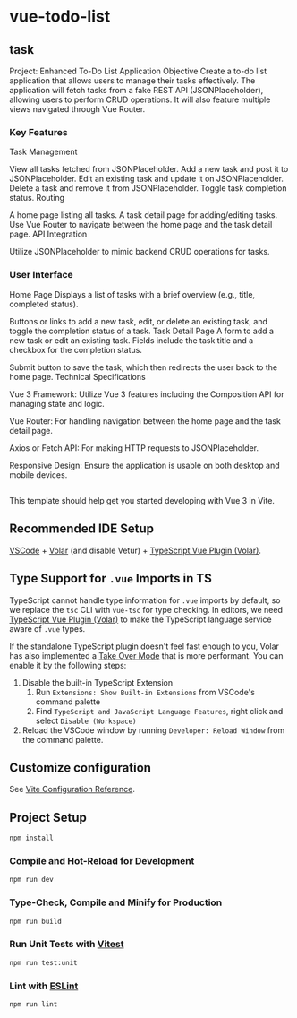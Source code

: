 # vue-todo-list

## task

Project: Enhanced To-Do List Application
Objective
Create a to-do list application that allows users to manage their tasks effectively. The application will fetch tasks from a fake REST API (JSONPlaceholder), allowing users to perform CRUD operations. It will also feature multiple views navigated through Vue Router.

### Key Features

Task Management

View all tasks fetched from JSONPlaceholder.
Add a new task and post it to JSONPlaceholder.
Edit an existing task and update it on JSONPlaceholder.
Delete a task and remove it from JSONPlaceholder.
Toggle task completion status.
Routing

A home page listing all tasks.
A task detail page for adding/editing tasks.
Use Vue Router to navigate between the home page and the task detail page.
API Integration

Utilize JSONPlaceholder to mimic backend CRUD operations for tasks.

### User Interface

Home Page
Displays a list of tasks with a brief overview (e.g., title, completed status).

Buttons or links to add a new task, edit, or delete an existing task, and toggle the completion status of a task.
Task Detail Page
A form to add a new task or edit an existing task.
Fields include the task title and a checkbox for the completion status.

Submit button to save the task, which then redirects the user back to the home page.
Technical Specifications

Vue 3 Framework: Utilize Vue 3 features including the Composition API for managing state and logic.

Vue Router: For handling navigation between the home page and the task detail page.

Axios or Fetch API: For making HTTP requests to JSONPlaceholder.

Responsive Design: Ensure the application is usable on both desktop and mobile devices.

##

This template should help get you started developing with Vue 3 in Vite.

## Recommended IDE Setup

[VSCode](https://code.visualstudio.com/) + [Volar](https://marketplace.visualstudio.com/items?itemName=Vue.volar) (and disable Vetur) + [TypeScript Vue Plugin (Volar)](https://marketplace.visualstudio.com/items?itemName=Vue.vscode-typescript-vue-plugin).

## Type Support for `.vue` Imports in TS

TypeScript cannot handle type information for `.vue` imports by default, so we replace the `tsc` CLI with `vue-tsc` for type checking. In editors, we need [TypeScript Vue Plugin (Volar)](https://marketplace.visualstudio.com/items?itemName=Vue.vscode-typescript-vue-plugin) to make the TypeScript language service aware of `.vue` types.

If the standalone TypeScript plugin doesn't feel fast enough to you, Volar has also implemented a [Take Over Mode](https://github.com/johnsoncodehk/volar/discussions/471#discussioncomment-1361669) that is more performant. You can enable it by the following steps:

1. Disable the built-in TypeScript Extension
   1. Run `Extensions: Show Built-in Extensions` from VSCode's command palette
   2. Find `TypeScript and JavaScript Language Features`, right click and select `Disable (Workspace)`
2. Reload the VSCode window by running `Developer: Reload Window` from the command palette.

## Customize configuration

See [Vite Configuration Reference](https://vitejs.dev/config/).

## Project Setup

```sh
npm install
```

### Compile and Hot-Reload for Development

```sh
npm run dev
```

### Type-Check, Compile and Minify for Production

```sh
npm run build
```

### Run Unit Tests with [Vitest](https://vitest.dev/)

```sh
npm run test:unit
```

### Lint with [ESLint](https://eslint.org/)

```sh
npm run lint
```
